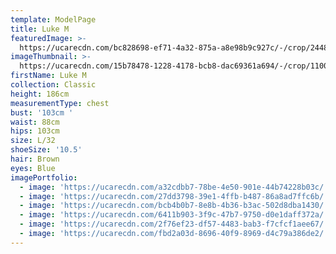 ```yaml
---
template: ModelPage
title: Luke M
featuredImage: >-
  https://ucarecdn.com/bc828698-ef71-4a32-875a-a8e98b9c927c/-/crop/2448x1275/0,259/-/preview/
imageThumbnail: >-
  https://ucarecdn.com/15b78478-1228-4178-bcb8-dac69361a694/-/crop/1100x1570/293,189/-/preview/
firstName: Luke M
collection: Classic
height: 186cm
measurementType: chest
bust: '103cm '
waist: 88cm
hips: 103cm
size: L/32
shoeSize: '10.5'
hair: Brown
eyes: Blue
imagePortfolio:
  - image: 'https://ucarecdn.com/a32cdbb7-78be-4e50-901e-44b74228b03c/'
  - image: 'https://ucarecdn.com/27dd3798-39e1-4ffb-b487-86a8ad7ffc6b/'
  - image: 'https://ucarecdn.com/bcb4b0b7-8e8b-4b36-b3ac-502d8dba1430/'
  - image: 'https://ucarecdn.com/6411b903-3f9c-47b7-9750-d0e1daff372a/'
  - image: 'https://ucarecdn.com/2f76ef23-df57-4483-bab3-f7cfcf1aee67/'
  - image: 'https://ucarecdn.com/fbd2a03d-8696-40f9-8969-d4c79a386de2/'
---
```


